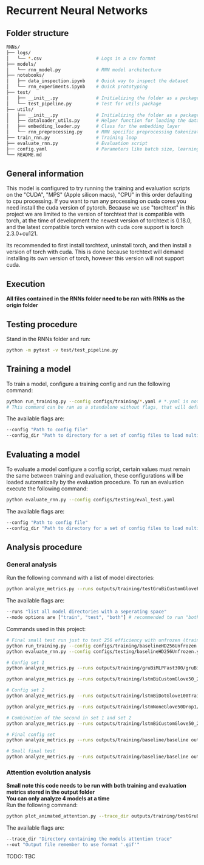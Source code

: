 # Recurrent Neural Networks

## Folder structure
```bash
RNNs/
├── logs/
│   └── *.csv                    # Logs in a csv format
├── models/
│   └── rnn_model.py             # RNN model architecture
├── notebooks/
│   ├── data_inspection.ipynb    # Quick way to inspect the dataset
│   └── rnn_experiments.ipynb    # Quick prototyping
├── test/
│   ├── __init__.py              # Initializing the folder as a package
│   └── test_pipeline.py         # Test for utils package
├── utils/
│   ├── __init__.py              # Initializing the folder as a package
│   ├── dataloader_utils.py      # Helper function for loading the datasets
│   ├── embedding_loader.py      # Class for the embedding layer
│   └── rnn_preprocessing.py     # RNN specific preprocessing tokenization, padding, etc.
├── train_rnn.py                 # Training loop
├── evaluate_rnn.py              # Evaluation script
├── config.yaml                  # Parameters like batch size, learning rate
└── README.md
```

## General information
This model is configured to try running the training and evaluation scripts on the "CUDA", "MPS" (Apple silicon macs), "CPU" in this order defaulting to cpu processing.
If you want to run any processing on cuda cores you need install the cuda version of pytorch. Because we use "torchtext" in this project we are limited to the version of torchtext that is compatible with torch, at the time of development the newest version of torchtext is 0.18.0, and the latest compatible torch version with cuda core support is torch 2.3.0+cu121.

Its recommended to first install torchtext, uninstall torch, and then install a version of torch with cuda. This is done because torchtext will demand installing its own version of torch, however this version will not support cuda.

## Execution
**All files contained in the RNNs folder need to be ran with RNNs as the origin folder**

## Testing procedure
Stand in the RNNs folder and run:
```bash
python -m pytest -v test/test_pipeline.py
```

## Training a model
To train a model, configure a training config and run the following command:
```bash
python run_training.py --config configs/training/*.yaml # *.yaml is not a valid file to run, its to indicate that you can run any yaml file in this directory
# This command can be ran as a standalone without flags, that will default to the config "rnn_test_flight.yaml"
```

The available flags are:
```bash
--config "Path to config file"
--config_dir "Path to directory for a set of config files to load multiple configs, example: config/training/set1"
```

## Evaluating a model
To evaluate a model configure a config script, certain values must remain the same between training and evaluation, these configurations will be loaded automatically by the evaluation procedure. To run an evaluation execute the following command:
```bash
python evaluate_rnn.py --config configs/testing/eval_test.yaml
```
The available flags are:
```bash
--config "Path to config file"
--config_dir "Path to directory for a set of config files to load multiple configs"
```

## Analysis procedure
### General analysis
Run the following command with a list of model directories:
```bash
python analyze_metrics.py --runs outputs/training/testGruBiCustomGloveFSched outputs/training/testLstmNonbiCustomDotGloveFSched outputs/training/testLstmNonbiNoneGloveFSched --mode both
```
The available flags are:
```bash
--runs "list all model directories with a seperating space"
--mode options are ["train", "test", "both"] # recommended to run "both" for best stability
```
Commands used in this project:
```bash
# Final small test run just to test 256 efficiency with unfrozen (train/eval commands)
python run_training.py --config configs/training/baselineHD256Unfrozen.yaml
python evaluate_rnn.py --config configs/testing/baselineHD256Unfrozen.yaml

# Config set 1
python analyze_metrics.py --runs outputs/training/gruBiMLPFast300/gruBiMLPFast300 outputs/training/gruBiMLPFast300LR01/gruBiMLPFast300LR01 outputs/training/gruNoneGlove50/gruNoneGlove50 outputs/training/gruNoneRand50/gruNoneRand50 --mode both

python analyze_metrics.py --runs outputs/training/lstmBiCustomGlove50_2L/lstmBiCustomGlove50_2L outputs/training/lstmBiCustomGlove50Drop1/lstmBiCustomGlove50Drop1 --mode both

# Config set 2
python analyze_metrics.py --runs outputs/training/lstmBiDotGlove100Train/lstmBiDotGlove100Train outputs/training/lstmBiMHAFast300_2L/lstmBiMHAFast300_2L outputs/training/lstmBiNoneGlove50/lstmBiNoneGlove50 outputs/training/lstmNoneGlove50/lstmNoneGlove50 --mode both

python analyze_metrics.py --runs outputs/training/lstmNoneGlove50Drop1/lstmNoneGlove50Drop1 outputs/training/lstmNoneGlove50LR01/lstmNoneGlove50LR01 --mode both

# Combination of the second in set 1 and set 2
python analyze_metrics.py --runs outputs/training/lstmBiCustomGlove50_2L/lstmBiCustomGlove50_2L outputs/training/lstmBiCustomGlove50Drop1/lstmBiCustomGlove50Drop1 outputs/training/lstmNoneGlove50Drop1/lstmNoneGlove50Drop1 outputs/training/lstmNoneGlove50LR01/lstmNoneGlove50LR01 --mode both

# Final config set
python analyze_metrics.py --runs outputs/training/baseline/baseline outputs/training/baselineDrop02/baselineDrop02 outputs/training/baselineHD256/baselineHD256 outputs/training/baselineUnfrozen/baselineUnfrozen --mode both

# Small final test
python analyze_metrics.py --runs outputs/training/baseline/baseline outputs/training/baselineHD256/baselineHD256 outputs/training/baselineUnfrozen/baselineUnfrozen outputs/training/baselineHD256Unfrozen/baselineHD256Unfrozen --mode both
```

### Attention evolution analysis
**Small note this code needs to be run with both training and evaluation metrics stored in the output folder**\
**You can only analyze 4 models at a time**\
Run the following command:
```bash
python plot_animated_attention.py --trace_dir outputs/training/testGruBiCustomGloveFSched/attention_trace --out attention_evolution.gif
```
The available flags are:
```bash
--trace_dir "Directory containing the models attention trace"
--out "Output file remember to use format '.gif'"
```
TODO: TBC
